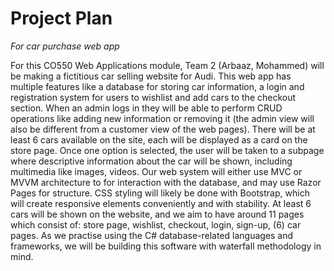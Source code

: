 # Project Plan

*For car purchase web app*

For this CO550 Web Applications module, Team 2 (Arbaaz, Mohammed) will be making a fictitious car selling website for Audi. This web app has multiple features like a database for storing car information, a login and registration system for users to wishlist and add cars to the checkout section. When an admin logs in they will be able to perform CRUD operations like adding new information or removing it (the admin view will also be different from a customer view of the web pages). There will be at least 6 cars available on the site, each will be displayed as a card on the store page. Once one option is selected, the user will be taken to a subpage where descriptive information about the car will be shown, including multimedia like images, videos. Our web system will either use MVC or MVVM architecture to for interaction with the database, and may use Razor Pages for structure. CSS styling will likely be done with Bootstrap, which will create responsive elements conveniently and with stability. At least 6 cars will be shown on the website, and we aim to have around 11 pages which consist of: store page, wishlist, checkout, login, sign-up, (6) car pages. As we practise using the C# database-related languages and frameworks, we will be building this software with waterfall methodology in mind. 